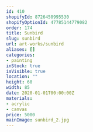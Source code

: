 ```yaml
---
id: 410
shopifyId: 8726450995530
shopifyOptionId: 47785144779082
order: 174
title: Sunbird
slug: sunbird
url: art-works/sunbird
aliases: []
categories:
- painting
inStock: true
isVisible: true
location: ""
height: 60
width: 85
date: 2020-01-01T00:00:00Z
materials:
- acrylic
- canvas
price: 5000
mainImage: sunbird_2.jpg
---
```

